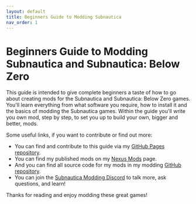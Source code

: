 ```yaml
---
layout: default
title: Beginners Guide to Modding Subnautica
nav_order: 1
---
```


# Beginners Guide to Modding Subnautica and Subnautica: Below Zero

This guide is intended to give complete beginners a taste of how to go about creating mods for the Subnautica and Subnautica: Below Zero games. You'll learn everything from what software you require, how to install it and the basics of modding the Subnautica games. Within the guide you'll write you own mod, step by step, to set you up to build your own, bigger and better, mods.

Some useful links, if you want to contribute or find out more:

- You can find and contribute to this guide via my [GitHub Pages repository](https://github.com/mroshaw/mroshaw.github.io).
- You can find my published mods on my [Nexus Mods](https://www.nexusmods.com/users/74894083?tab=user+files) page.
- And you can find all source code for my mods in my modding [GitHub repository](https://github.com/mroshaw/SubnauticaMods).
- You can join the [Subnautica Modding Discord](https://discord.gg/UpWuWwq) to talk more, ask questions, and learn!

Thanks for reading and enjoy modding these great games!
